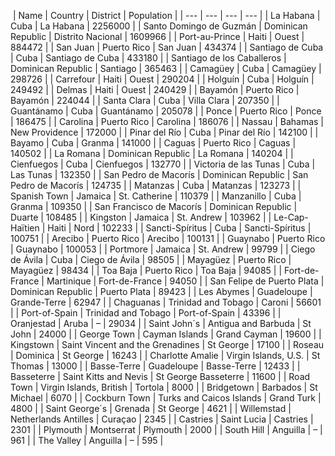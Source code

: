 ​
| Name | Country              | District   | Population |
| ---  | ---                  | ---        | ---        |
| La Habana | Cuba                 | La Habana  | 2256000    |
| Santo Domingo de Guzmán | Dominican Republic   | Distrito Nacional | 1609966    |
| Port-au-Prince | Haiti                | Ouest      | 884472     |
| San Juan | Puerto Rico          | San Juan   | 434374     |
| Santiago de Cuba | Cuba                 | Santiago de Cuba | 433180     |
| Santiago de los Caballeros | Dominican Republic   | Santiago   | 365463     |
| Camagüey | Cuba                 | Camagüey   | 298726     |
| Carrefour | Haiti                | Ouest      | 290204     |
| Holguín | Cuba                 | Holguín    | 249492     |
| Delmas | Haiti                | Ouest      | 240429     |
| Bayamón | Puerto Rico          | Bayamón    | 224044     |
| Santa Clara | Cuba                 | Villa Clara | 207350     |
| Guantánamo | Cuba                 | Guantánamo | 205078     |
| Ponce | Puerto Rico          | Ponce      | 186475     |
| Carolina | Puerto Rico          | Carolina   | 186076     |
| Nassau | Bahamas              | New Providence | 172000     |
| Pinar del Río | Cuba                 | Pinar del Río | 142100     |
| Bayamo | Cuba                 | Granma     | 141000     |
| Caguas | Puerto Rico          | Caguas     | 140502     |
| La Romana | Dominican Republic   | La Romana  | 140204     |
| Cienfuegos | Cuba                 | Cienfuegos | 132770     |
| Victoria de las Tunas | Cuba                 | Las Tunas  | 132350     |
| San Pedro de Macorís | Dominican Republic   | San Pedro de Macorís | 124735     |
| Matanzas | Cuba                 | Matanzas   | 123273     |
| Spanish Town | Jamaica              | St. Catherine | 110379     |
| Manzanillo | Cuba                 | Granma     | 109350     |
| San Francisco de Macorís | Dominican Republic   | Duarte     | 108485     |
| Kingston | Jamaica              | St. Andrew | 103962     |
| Le-Cap-Haïtien | Haiti                | Nord       | 102233     |
| Sancti-Spíritus | Cuba                 | Sancti-Spíritus | 100751     |
| Arecibo | Puerto Rico          | Arecibo    | 100131     |
| Guaynabo | Puerto Rico          | Guaynabo   | 100053     |
| Portmore | Jamaica              | St. Andrew | 99799      |
| Ciego de Ávila | Cuba                 | Ciego de Ávila | 98505      |
| Mayagüez | Puerto Rico          | Mayagüez   | 98434      |
| Toa Baja | Puerto Rico          | Toa Baja   | 94085      |
| Fort-de-France | Martinique           | Fort-de-France | 94050      |
| San Felipe de Puerto Plata | Dominican Republic   | Puerto Plata | 89423      |
| Les Abymes | Guadeloupe           | Grande-Terre | 62947      |
| Chaguanas | Trinidad and Tobago  | Caroni     | 56601      |
| Port-of-Spain | Trinidad and Tobago  | Port-of-Spain | 43396      |
| Oranjestad | Aruba                | –          | 29034      |
| Saint John´s | Antigua and Barbuda  | St John    | 24000      |
| George Town | Cayman Islands       | Grand Cayman | 19600      |
| Kingstown | Saint Vincent and the Grenadines | St George  | 17100      |
| Roseau | Dominica             | St George  | 16243      |
| Charlotte Amalie | Virgin Islands, U.S. | St Thomas  | 13000      |
| Basse-Terre | Guadeloupe           | Basse-Terre | 12433      |
| Basseterre | Saint Kitts and Nevis | St George Basseterre | 11600      |
| Road Town | Virgin Islands, British | Tortola    | 8000       |
| Bridgetown | Barbados             | St Michael | 6070       |
| Cockburn Town | Turks and Caicos Islands | Grand Turk | 4800       |
| Saint George´s | Grenada              | St George  | 4621       |
| Willemstad | Netherlands Antilles | Curaçao    | 2345       |
| Castries | Saint Lucia          | Castries   | 2301       |
| Plymouth | Montserrat           | Plymouth   | 2000       |
| South Hill | Anguilla             | –          | 961        |
| The Valley | Anguilla             | –          | 595        |

